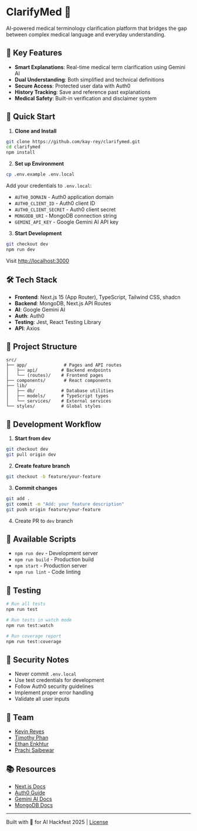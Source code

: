 # ClarifyMed 🏥

AI-powered medical terminology clarification platform that bridges the gap between complex medical language and everyday understanding.

## 🎯 Key Features

- **Smart Explanations**: Real-time medical term clarification using Gemini AI
- **Dual Understanding**: Both simplified and technical definitions
- **Secure Access**: Protected user data with Auth0
- **History Tracking**: Save and reference past explanations
- **Medical Safety**: Built-in verification and disclaimer system

## 🚀 Quick Start

1. **Clone and Install**
```bash
git clone https://github.com/kay-rey/clarifymed.git
cd clarifymed
npm install
```

2. **Set up Environment**
```bash
cp .env.example .env.local
```

Add your credentials to `.env.local`:
- `AUTH0_DOMAIN` - Auth0 application domain
- `AUTH0_CLIENT_ID` - Auth0 client ID
- `AUTH0_CLIENT_SECRET` - Auth0 client secret
- `MONGODB_URI` - MongoDB connection string
- `GEMINI_API_KEY` - Google Gemini AI API key

3. **Start Development**
```bash
git checkout dev
npm run dev
```

Visit [http://localhost:3000](http://localhost:3000)

## 🛠️ Tech Stack

- **Frontend**: Next.js 15 (App Router), TypeScript, Tailwind CSS, shadcn
- **Backend**: MongoDB, Next.js API Routes
- **AI**: Google Gemini AI
- **Auth**: Auth0
- **Testing**: Jest, React Testing Library
- **API**: Axios

## 📁 Project Structure

```
src/
├── app/              # Pages and API routes
│   ├── api/         # Backend endpoints
│   └── (routes)/    # Frontend pages
├── components/       # React components
├── lib/
│   ├── db/          # Database utilities
│   ├── models/      # TypeScript types
│   └── services/    # External services
└── styles/          # Global styles
```

## 🔄 Development Workflow

1. **Start from dev**
```bash
git checkout dev
git pull origin dev
```

2. **Create feature branch**
```bash
git checkout -b feature/your-feature
```

3. **Commit changes**
```bash
git add .
git commit -m "Add: your feature description"
git push origin feature/your-feature
```

4. Create PR to `dev` branch

## 📝 Available Scripts

- `npm run dev` - Development server
- `npm run build` - Production build
- `npm start` - Production server
- `npm run lint` - Code linting

## 🧪 Testing

```bash
# Run all tests
npm run test

# Run tests in watch mode
npm run test:watch

# Run coverage report
npm run test:coverage
```

## 🔐 Security Notes

- Never commit `.env.local`
- Use test credentials for development
- Follow Auth0 security guidelines
- Implement proper error handling
- Validate all user inputs

## 👥 Team

- [Kevin Reyes](https://github.com/kay-rey)
- [Timothy Phan](https://github.com/TimothyPhan2)
- [Ethan Enkhtur](hhttps://github.com/ethanenkhtur)
- [Prachi Saibewar](https://github.com/prachics)

## 📚 Resources

- [Next.js Docs](https://nextjs.org/docs)
- [Auth0 Guide](https://auth0.com/docs/quickstart/webapp/nextjs)
- [Gemini AI Docs](https://ai.google.dev/docs)
- [MongoDB Docs](https://docs.mongodb.com/drivers/node/)

---

Built with 💚 for AI Hackfest 2025 | [License](LICENSE)